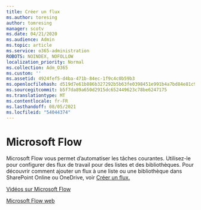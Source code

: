 ```yaml
---
title: Créer un flux
ms.author: toresing
author: tomresing
manager: scotv
ms.date: 04/21/2020
ms.audience: Admin
ms.topic: article
ms.service: o365-administration
ROBOTS: NOINDEX, NOFOLLOW
localization_priority: Normal
ms.collection: Adm_O365
ms.custom: ''
ms.assetid: 4924fef5-d4ba-471b-84ec-1f9c4c0b59b3
ms.openlocfilehash: d519d7e61b886b327292b5b63fe0398451e991b4a7bd84e81c9fac5cdb47fc0d
ms.sourcegitcommit: b5f7da89a650d2915dc652449623c78be6247175
ms.translationtype: MT
ms.contentlocale: fr-FR
ms.lasthandoff: 08/05/2021
ms.locfileid: "54044374"
---
```

# <a name="microsoft-flow"></a>Microsoft Flow

Microsoft Flow vous permet d’automatiser les tâches courantes. Utilisez-le pour configurer des flux de travail pour des listes et des bibliothèques. Pour découvrir comment ajouter un flux à une liste ou une bibliothèque dans SharePoint Online ou OneDrive, voir [Créer un flux.](https://go.microsoft.com/fwlink/?linkid=869408)
  
[Vidéos sur Microsoft Flow](https://go.microsoft.com/fwlink/?linkid=864641)
  
[Microsoft Flow web](https://go.microsoft.com/fwlink/?linkid=864642)
  

